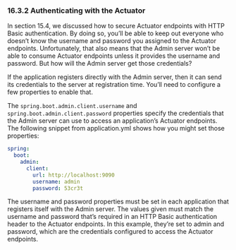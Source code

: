 ### 16.3.2 Authenticating with the Actuator

In section 15.4, we discussed how to secure Actuator endpoints with HTTP Basic authentication. By doing so, you’ll be able to keep out everyone who doesn’t know the username and password you assigned to the Actuator endpoints. Unfortunately, that also means that the Admin server won’t be able to consume Actuator endpoints unless it provides the username and password. But how will the Admin server get those credentials?

If the application registers directly with the Admin server, then it can send its credentials to the server at registration time. You’ll need to configure a few properties to enable that.

The `spring.boot.admin.client.username` and `spring.boot.admin.client.password` properties specify the credentials that the Admin server can use to access an application’s Actuator endpoints. The following snippet from application.yml shows how you might set those properties:

```yaml
spring:
  boot:
    admin:
      client:
        url: http://localhost:9090
        username: admin
        password: 53cr3t
```

The username and password properties must be set in each application that registers itself with the Admin server. The values given must match the username and password that’s required in an HTTP Basic authentication header to the Actuator endpoints. In this example, they’re set to admin and password, which are the credentials configured to access the Actuator endpoints.
